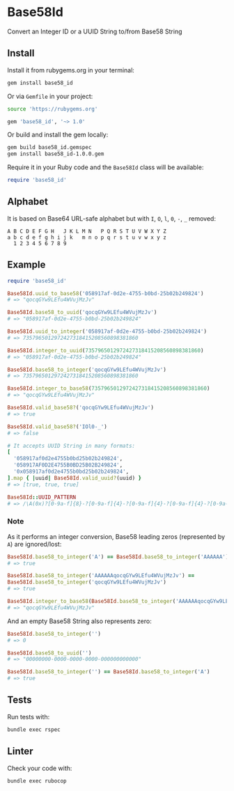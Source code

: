 # Base58Id

Convert an Integer ID or a UUID String to/from Base58 String

## Install

Install it from rubygems.org in your terminal:

```sh
gem install base58_id
```

Or via `Gemfile` in your project:

```sh
source 'https://rubygems.org'

gem 'base58_id', '~> 1.0'
```

Or build and install the gem locally:

```sh
gem build base58_id.gemspec
gem install base58_id-1.0.0.gem
```

Require it in your Ruby code and the `Base58Id` class will be available:

```rb
require 'base58_id'
```

## Alphabet

It is based on Base64 URL-safe alphabet but with `I`, `O`, `l`, `0`, `-`, `_` removed:

```
A B C D E F G H   J K L M N   P Q R S T U V W X Y Z
a b c d e f g h i j k   m n o p q r s t u v w x y z
  1 2 3 4 5 6 7 8 9
```

## Example

```rb
require 'base58_id'

Base58Id.uuid_to_base58('058917af-0d2e-4755-b0bd-25b02b249824')
# => "qocqGYw9LEfu4WVujMzJv"

Base58Id.base58_to_uuid('qocqGYw9LEfu4WVujMzJv')
# => "058917af-0d2e-4755-b0bd-25b02b249824"

Base58Id.uuid_to_integer('058917af-0d2e-4755-b0bd-25b02b249824')
# => 7357965012972427318415208560898381860

Base58Id.integer_to_uuid(7357965012972427318415208560898381860)
# => "058917af-0d2e-4755-b0bd-25b02b249824"

Base58Id.base58_to_integer('qocqGYw9LEfu4WVujMzJv')
# => 7357965012972427318415208560898381860

Base58Id.integer_to_base58(7357965012972427318415208560898381860)
# => "qocqGYw9LEfu4WVujMzJv"

Base58Id.valid_base58?('qocqGYw9LEfu4WVujMzJv')
# => true

Base58Id.valid_base58?('IOl0-_')
# => false

# It accepts UUID String in many formats:
[
  '058917af0d2e4755b0bd25b02b249824',
  '058917AF0D2E4755B0BD25B02B249824',
  '0x058917af0d2e4755b0bd25b02b249824',
].map { |uuid| Base58Id.valid_uuid?(uuid) }
# => [true, true, true]

Base58Id::UUID_PATTERN
# => /\A(0x)?[0-9a-f]{8}-?[0-9a-f]{4}-?[0-9a-f]{4}-?[0-9a-f]{4}-?[0-9a-f]{12}\z/i
```

### Note

As it performs an integer conversion, Base58 leading zeros (represented by `A`)
are ignored/lost:

```rb
Base58Id.base58_to_integer('A') == Base58Id.base58_to_integer('AAAAAA')
# => true

Base58Id.base58_to_integer('AAAAAAqocqGYw9LEfu4WVujMzJv') ==
Base58Id.base58_to_integer('qocqGYw9LEfu4WVujMzJv')
# => true

Base58Id.integer_to_base58(Base58Id.base58_to_integer('AAAAAAqocqGYw9LEfu4WVujMzJv'))
# => "qocqGYw9LEfu4WVujMzJv"
```

And an empty Base58 String also represents zero:

```rb
Base58Id.base58_to_integer('')
# => 0

Base58Id.base58_to_uuid('')
# => "00000000-0000-0000-0000-000000000000"

Base58Id.base58_to_integer('') == Base58Id.base58_to_integer('A')
# => true
```

## Tests

Run tests with:

```sh
bundle exec rspec
```

## Linter

Check your code with:

```sh
bundle exec rubocop
```
